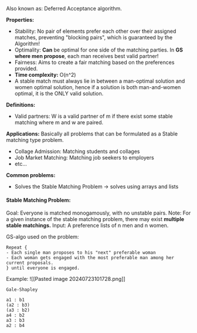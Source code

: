 Also known as: Deferred Acceptance algorithm.

**Properties:**
- Stability: No pair of elements prefer each other over their assigned matches, preventing "blocking pairs", which is guaranteed by the Algorithm! 
- Optimality: **Can** be optimal for one side of the matching parties. In **GS where men propose**, each man receives best valid partner! 
- Fairness: Aims to create a fair matching based on the preferences provided. 
- **Time complexity:** O(n^2)
- A stable match must always lie in between a man-optimal solution and women optimal solution, hence if a solution is both man-and-women optimal, it is the ONLY valid solution. 

**Definitions:**
- Valid partners: W is a valid partner of m if there exist some stable matching where m and w are paired. 

**Applications:**
Basically all problems that can be formulated as a Stable matching type problem.
- Collage Admission: Matching students and collages 
- Job Market Matching: Matching job seekers to employers 
- etc... 

**Common problems:** 
- Solves the Stable Matching Problem -> solves using arrays and lists  

#### Stable Matching Problem: 

Goal: Everyone is matched monogamously, with no unstable pairs.  Note: For a given instance of the stable matching problem, there may exist **multiple stable matchings.** 
Input: A preference lists of n men and n women. 

GS-algo used on the problem: 
```
Repeat {
- Each single man proposes to his "next" preferable woman
- Each woman gets engaged with the most preferable man among her current proposals.
} until everyone is engaged.
```

Example: 
![[Pasted image 20240723101728.png]]
```
Gale-Shapley

a1 : b1 
(a2 : b3) 
(a3 : b2) 
a4 : b2 
a3 : b3
a2 : b4
```

